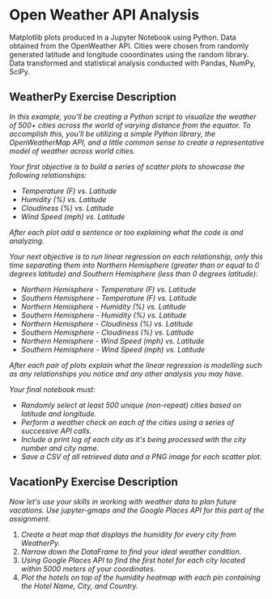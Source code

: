 # Open Weather API Analysis
Matplotlib plots produced in a Jupyter Notebook using Python. Data obtained from the OpenWeather API. Cities were chosen from randomly generated latitude and longitude cooordinates using the random library. Data transformed and statistical analysis conducted with Pandas, NumPy, SciPy.

## WeatherPy Exercise Description

<i>In this example, you'll be creating a Python script to visualize the weather of 500+ cities across the world of varying distance from the equator. To accomplish this, you'll be utilizing a simple Python library, the OpenWeatherMap API, and a little common sense to create a representative model of weather across world cities.</i>

<i>Your first objective is to build a series of scatter plots to showcase the following relationships:</i>
  - <i>Temperature (F) vs. Latitude </i>
  - <i> Humidity (%) vs. Latitude </i>
  - <i> Cloudiness (%) vs. Latitude </i>
  - <i> Wind Speed (mph) vs. Latitude </i>

<i>After each plot add a sentence or too explaining what the code is and analyzing.</i>

<i>Your next objective is to run linear regression on each relationship, only this time separating them into Northern Hemisphere (greater than or equal to 0 degrees latitude) and Southern Hemisphere (less than 0 degrees latitude):</i>
  - <i> Northern Hemisphere - Temperature (F) vs. Latitude </i>
  - <i> Southern Hemisphere - Temperature (F) vs. Latitude </i>
  - <i> Northern Hemisphere - Humidity (%) vs. Latitude </i>
  - <i> Southern Hemisphere - Humidity (%) vs. Latitude </i>
  - <i> Northern Hemisphere - Cloudiness (%) vs. Latitude </i>
  - <i> Southern Hemisphere - Cloudiness (%) vs. Latitude </i>
  - <i> Northern Hemisphere - Wind Speed (mph) vs. Latitude </i>
  - <i> Southern Hemisphere - Wind Speed (mph) vs. Latitude </i>

<i>After each pair of plots explain what the linear regression is modelling such as any relationships you notice and any other analysis you may have.</i>

<i>Your final notebook must:</i>
  - <i>Randomly select at least 500 unique (non-repeat) cities based on latitude and longitude.</i>
  - <i>Perform a weather check on each of the cities using a series of successive API calls.</i>
  - <i>Include a print log of each city as it's being processed with the city number and city name.</i>
  - <i>Save a CSV of all retrieved data and a PNG image for each scatter plot.</i>
 
 ## VacationPy Exercise Description
<i>Now let's use your skills in working with weather data to plan future vacations. Use jupyter-gmaps and the Google Places API for this part of the assignment.</i>

1. <i> Create a heat map that displays the humidity for every city from WeatherPy.</i>
2. <i> Narrow down the DataFrame to find your ideal weather condition. </i>
3. <i> Using Google Places API to find the first hotel for each city located within 5000 meters of your coordinates. </i>
4. <i> Plot the hotels on top of the humidity heatmap with each pin containing the Hotel Name, City, and Country. </i>
